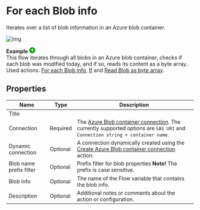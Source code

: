 # For each Blob info

Iterates over a list of blob information in an Azure blob container. 

![img](https://profitbasedocs.blob.core.windows.net/flowimages/foreach-blob-info.png)


**Example** ![img](../../../../images/strz.jpg)  
This flow iterates through all blobs in an Azure blob container, checks if each blob was modified today, and if so, reads its content as a byte array.. Used actions: [For each Blob info](), [If](../built-in/if.md) and [Read Blob as byte array](read-blob-as-byte-array.md).


## Properties

| Name             | Type      |Description                                             |
|------------------|-----------|--------------------------------------------------------|
| Title |   |  |
| Connection       | Required  | The [Azure Blob container connection](./azure-blob-container-connection.md). The currently supported options are `SAS URI` and `Connection string + container name`.    |
| Dynamic connection | Optional   | A connection dynamically created using the [Create Azure Blob container connection](./create-azure-blob-container-connection.md) action.    |
| Blob name prefix filter| Optional  | Prefix filter for blob properties **Note!** The prefix is case sensitive. |
| Blob info | Optional | The name of the Flow variable that contains the blob info. |
| Description | Optional | Additional notes or comments about the action or configuration.  |

